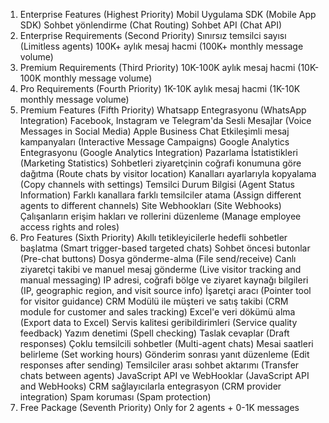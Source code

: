 1. Enterprise Features (Highest Priority)
   Mobil Uygulama SDK (Mobile App SDK)
   Sohbet yönlendirme (Chat Routing)
   Sohbet API (Chat API)
2. Enterprise Requirements (Second Priority)
   Sınırsız temsilci sayısı (Limitless agents)
   100K+ aylık mesaj hacmi (100K+ monthly message volume)
3. Premium Requirements (Third Priority)
   10K-100K aylık mesaj hacmi (10K-100K monthly message volume)
4. Pro Requirements (Fourth Priority)
   1K-10K aylık mesaj hacmi (1K-10K monthly message volume)
5. Premium Features (Fifth Priority)
   Whatsapp Entegrasyonu (WhatsApp Integration)
   Facebook, Instagram ve Telegram'da Sesli Mesajlar (Voice Messages in Social Media)
   Apple Business Chat
   Etkileşimli mesaj kampanyaları (Interactive Message Campaigns)
   Google Analytics Entegrasyonu (Google Analytics Integration)
   Pazarlama İstatistikleri (Marketing Statistics)
   Sohbetleri ziyaretçinin coğrafi konumuna göre dağıtma (Route chats by visitor location)
   Kanalları ayarlarıyla kopyalama (Copy channels with settings)
   Temsilci Durum Bilgisi (Agent Status Information)
   Farklı kanallara farklı temsilciler atama (Assign different agents to different channels)
   Site Webhookları (Site Webhooks)
   Çalışanların erişim hakları ve rollerini düzenleme (Manage employee access rights and roles)
6. Pro Features (Sixth Priority)
   Akıllı tetikleyicilerle hedefli sohbetler başlatma (Smart trigger-based targeted chats)
   Sohbet öncesi butonlar (Pre-chat buttons)
   Dosya gönderme-alma (File send/receive)
   Canlı ziyaretçi takibi ve manuel mesaj gönderme (Live visitor tracking and manual messaging)
   IP adresi, coğrafi bölge ve ziyaret kaynağı bilgileri (IP, geographic region, and visit source info)
   İşaretçi aracı (Pointer tool for visitor guidance)
   CRM Modülü ile müşteri ve satış takibi (CRM module for customer and sales tracking)
   Excel'e veri dökümü alma (Export data to Excel)
   Servis kalitesi geribildirimleri (Service quality feedback)
   Yazım denetimi (Spell checking)
   Taslak cevaplar (Draft responses)
   Çoklu temsilcili sohbetler (Multi-agent chats)
   Mesai saatleri belirleme (Set working hours)
   Gönderim sonrası yanıt düzenleme (Edit responses after sending)
   Temsilciler arası sohbet aktarımı (Transfer chats between agents)
   JavaScript API ve WebHooklar (JavaScript API and WebHooks)
   CRM sağlayıcılarla entegrasyon (CRM provider integration)
   Spam koruması (Spam protection)
7. Free Package (Seventh Priority)
   Only for 2 agents + 0-1K messages
